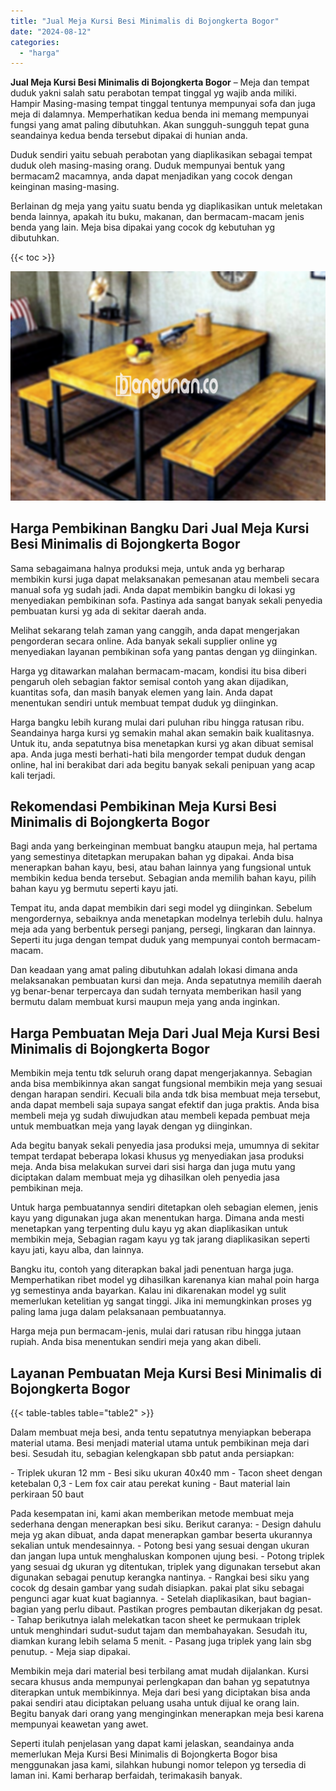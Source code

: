 ```yaml
---
title: "Jual Meja Kursi Besi Minimalis di Bojongkerta Bogor"
date: "2024-08-12"
categories: 
  - "harga"
---
```


**Jual Meja Kursi Besi Minimalis di Bojongkerta Bogor** – Meja dan tempat duduk yakni salah satu perabotan tempat tinggal yg wajib anda miliki. Hampir Masing-masing tempat tinggal tentunya mempunyai sofa dan juga meja di dalamnya. Memperhatikan kedua benda ini memang mempunyai fungsi yang amat paling dibutuhkan. Akan sungguh-sungguh tepat guna seandainya kedua benda tersebut dipakai di hunian anda.

Duduk sendiri yaitu sebuah perabotan yang diaplikasikan sebagai tempat duduk oleh masing-masing orang. Duduk mempunyai bentuk yang bermacam2 macamnya, anda dapat menjadikan yang cocok dengan keinginan masing-masing.

Berlainan dg meja yang yaitu suatu benda yg diaplikasikan untuk meletakan benda lainnya, apakah itu buku, makanan, dan bermacam-macam jenis benda yang lain. Meja bisa dipakai yang cocok dg kebutuhan yg dibutuhkan.

{{< toc >}}

![Jual Meja Kursi Besi Minimalis di Bojongkerta Bogor](/images/jual-meja-besi-murah28.png)

## Harga Pembikinan Bangku Dari Jual Meja Kursi Besi Minimalis di Bojongkerta Bogor

Sama sebagaimana halnya produksi meja, untuk anda yg berharap membikin kursi juga dapat melaksanakan pemesanan atau membeli secara manual sofa yg sudah jadi. Anda dapat membikin bangku di lokasi yg menyediakan pembikinan sofa. Pastinya ada sangat banyak sekali penyedia pembuatan kursi yg ada di sekitar daerah anda.

Melihat sekarang telah zaman yang canggih, anda dapat mengerjakan pengorderan secara online. Ada banyak sekali supplier online yg menyediakan layanan pembikinan sofa yang pantas dengan yg diinginkan.

Harga yg ditawarkan malahan bermacam-macam, kondisi itu bisa diberi pengaruh oleh sebagian faktor semisal contoh yang akan dijadikan, kuantitas sofa, dan masih banyak elemen yang lain. Anda dapat menentukan sendiri untuk membuat tempat duduk yg diinginkan.

Harga bangku lebih kurang mulai dari puluhan ribu hingga ratusan ribu. Seandainya harga kursi yg semakin mahal akan semakin baik kualitasnya. Untuk itu, anda sepatutnya bisa menetapkan kursi yg akan dibuat semisal apa. Anda juga mesti berhati-hati bila mengorder tempat duduk dengan online, hal ini berakibat dari ada begitu banyak sekali penipuan yang acap kali terjadi.

## Rekomendasi Pembikinan Meja Kursi Besi Minimalis di Bojongkerta Bogor

Bagi anda yang berkeinginan membuat bangku ataupun meja, hal pertama yang semestinya ditetapkan merupakan bahan yg dipakai. Anda bisa menerapkan bahan kayu, besi, atau bahan lainnya yang fungsional untuk membikin kedua benda tersebut. Sebagian anda memilih bahan kayu, pilih bahan kayu yg bermutu seperti kayu jati.

Tempat itu, anda dapat membikin dari segi model yg diinginkan. Sebelum mengordernya, sebaiknya anda menetapkan modelnya terlebih dulu. halnya meja ada yang berbentuk persegi panjang, persegi, lingkaran dan lainnya. Seperti itu juga dengan tempat duduk yang mempunyai contoh bermacam-macam.

Dan keadaan yang amat paling dibutuhkan adalah lokasi dimana anda melaksanakan pembuatan kursi dan meja. Anda sepatutnya memilih daerah yg benar-benar terpercaya dan sudah ternyata memberikan hasil yang bermutu dalam membuat kursi maupun meja yang anda inginkan.

## Harga Pembuatan Meja Dari Jual Meja Kursi Besi Minimalis di Bojongkerta Bogor

Membikin meja tentu tdk seluruh orang dapat mengerjakannya. Sebagian anda bisa membikinnya akan sangat fungsional membikin meja yang sesuai dengan harapan sendiri. Kecuali bila anda tdk bisa membuat meja tersebut, anda dapat membeli saja supaya sangat efektif dan juga praktis. Anda bisa membeli meja yg sudah diwujudkan atau membeli kepada pembuat meja untuk membuatkan meja yang layak dengan yg diinginkan.

Ada begitu banyak sekali penyedia jasa produksi meja, umumnya di sekitar tempat terdapat beberapa lokasi khusus yg menyediakan jasa produksi meja. Anda bisa melakukan survei dari sisi harga dan juga mutu yang diciptakan dalam membuat meja yg dihasilkan oleh penyedia jasa pembikinan meja.

Untuk harga pembuatannya sendiri ditetapkan oleh sebagian elemen, jenis kayu yang digunakan juga akan menentukan harga. Dimana anda mesti menetapkan yang terpenting dulu kayu yg akan diaplikasikan untuk membikin meja, Sebagian ragam kayu yg tak jarang diaplikasikan seperti kayu jati, kayu alba, dan lainnya.

Bangku itu, contoh yang diterapkan bakal jadi penentuan harga juga. Memperhatikan ribet model yg dihasilkan karenanya kian mahal poin harga yg semestinya anda bayarkan. Kalau ini dikarenakan model yg sulit memerlukan ketelitian yg sangat tinggi. Jika ini memungkinkan proses yg paling lama juga dalam pelaksanaan pembuatannya.

Harga meja pun bermacam-jenis, mulai dari ratusan ribu hingga jutaan rupiah. Anda bisa menentukan sendiri meja yang akan dibeli.

## Layanan Pembuatan Meja Kursi Besi Minimalis di Bojongkerta Bogor

{{< table-tables table="table2" >}}

Dalam membuat meja besi, anda tentu sepatutnya menyiapkan beberapa material utama. Besi menjadi material utama untuk pembikinan meja dari besi. Sesudah itu, sebagian kelengkapan sbb patut anda persiapkan:

\- Triplek ukuran 12 mm - Besi siku ukuran 40x40 mm - Tacon sheet dengan ketebalan 0,3 - Lem fox cair atau perekat kuning - Baut material lain perkiraan 50 baut

Pada kesempatan ini, kami akan memberikan metode membuat meja sederhana dengan menerapkan besi siku. Berikut caranya: - Design dahulu meja yg akan dibuat, anda dapat menerapkan gambar beserta ukurannya sekalian untuk mendesainnya. - Potong besi yang sesuai dengan ukuran dan jangan lupa untuk menghaluskan komponen ujung besi. - Potong triplek yang sesuai dg ukuran yg ditentukan, triplek yang digunakan tersebut akan digunakan sebagai penutup kerangka nantinya. - Rangkai besi siku yang cocok dg desain gambar yang sudah disiapkan. pakai plat siku sebagai pengunci agar kuat kuat bagiannya. - Setelah diaplikasikan, baut bagian-bagian yang perlu dibaut. Pastikan progres pembautan dikerjakan dg pesat. - Tahap berikutnya ialah melekatkan tacon sheet ke permukaan triplek untuk menghindari sudut-sudut tajam dan membahayakan. Sesudah itu, diamkan kurang lebih selama 5 menit. - Pasang juga triplek yang lain sbg penutup. - Meja siap dipakai.

Membikin meja dari material besi terbilang amat mudah dijalankan. Kursi secara khusus anda mempunyai perlengkapan dan bahan yg sepatutnya diterapkan untuk membikinnya. Meja dari besi yang diciptakan bisa anda pakai sendiri atau diciptakan peluang usaha untuk dijual ke orang lain. Begitu banyak dari orang yang menginginkan menerapkan meja besi karena mempunyai keawetan yang awet.

Seperti itulah penjelasan yang dapat kami jelaskan, seandainya anda memerlukan Meja Kursi Besi Minimalis di Bojongkerta Bogor bisa menggunakan jasa kami, silahkan hubungi nomor telepon yg tersedia di laman ini. Kami berharap berfaidah, terimakasih banyak.
